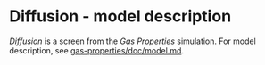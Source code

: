 # Diffusion - model description

_Diffusion_ is a screen from the _Gas Properties_ simulation.
For model description, see [gas-properties/doc/model.md](https://github.com/phetsims/gas-properties/blob/main/doc/model.md).
